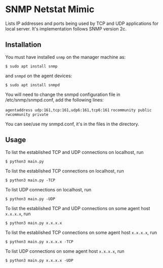 # SNMP Netstat Mimic

Lists IP addresses and ports being used by TCP and UDP applications for local server. It's implementation follows SNMP version 2c.

## Installation

You must have installed ``snmp`` on the manager machine as:

```console
$ sudo apt install snmp
```

and ``snmpd`` on the agent devices:

```console
$ sudo apt install snmpd
```

You will need to change the snmpd configuration file in /etc/snmp/snmpd.conf, add the following lines:

``
agentaddress udp:161,tcp:161,udp6:161,tcp6:161
``
``
rocommunity public
``
``
rwcommunity private
``

You can see/use my snmpd.conf, it's in the files in the directory.

## Usage

To list the established TCP and UDP connections on localhost, run

```console
$ python3 main.py
```

To list the established TCP connections on localhost, run

```console
$ python3 main.py -TCP
```

To list UDP connections on localhost, run

```console
$ python3 main.py -UDP
```

To list the established TCP and UDP connections on some agent host ``x.x.x.x``, run

```console
$ python3 main.py x.x.x.x
```

To list the established TCP connections on some agent host ``x.x.x.x``, run

```console
$ python3 main.py x.x.x.x -TCP
```

To list UDP connections on some agent host ``x.x.x.x``, run

```console
$ python3 main.py x.x.x.x -UDP
```
